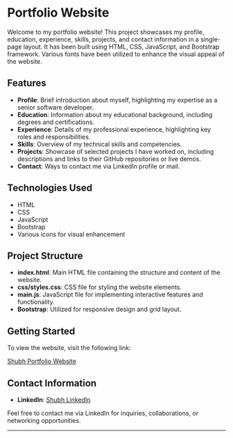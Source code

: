 # Portfolio Website

Welcome to my portfolio website! This project showcases my profile, education, experience, skills, projects, and contact information in a single-page layout. It has been built using HTML, CSS, JavaScript, and Bootstrap framework. 
Various fonts have been utilized to enhance the visual appeal of the website.

## Features

- **Profile**: Brief introduction about myself, highlighting my expertise as a senior software developer.
- **Education**: Information about my educational background, including degrees and certifications.
- **Experience**: Details of my professional experience, highlighting key roles and responsibilities.
- **Skills**: Overview of my technical skills and competencies.
- **Projects**: Showcase of selected projects I have worked on, including descriptions and links to their GitHub repositories or live demos.
- **Contact**: Ways to contact me via LinkedIn profile or mail.

## Technologies Used

- HTML
- CSS
- JavaScript
- Bootstrap
- Various icons for visual enhancement

## Project Structure

- **index.html**: Main HTML file containing the structure and content of the website.
- **css/styles.css**: CSS file for styling the website elements.
- **main.js**: JavaScript file for implementing interactive features and functionality.
- **Bootstrap**: Utilized for responsive design and grid layout.

## Getting Started

To view the website, visit the following link:

[Shubh Portfolio Website](https://shubhgurjar.github.io/)

## Contact Information

- **LinkedIn**: [Shubh LinkedIn](https://www.linkedin.com/in/shubhamgurjar1)

Feel free to contact me via LinkedIn for inquiries, collaborations, or networking opportunities.

---
